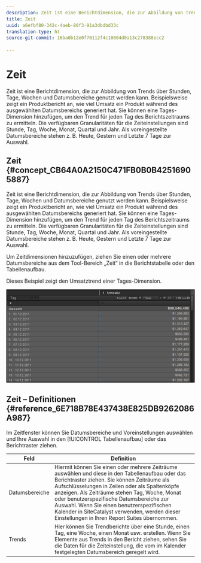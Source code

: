 ```yaml
---
description: Zeit ist eine Berichtdimension, die zur Abbildung von Trends über Stunden, Tage, Wochen und Datumsbereiche genutzt werden kann. Beispielsweise zeigt ein Produktbericht an, wie viel Umsatz ein Produkt während des ausgewählten Datumsbereichs generiert hat. Sie können eine Tages-Dimension hinzufügen, um den Trend für jeden Tag des Berichtszeitraums zu ermitteln. Die verfügbaren Granularitäten für die Zeiteinstellungen sind Stunde, Tag, Woche, Monat, Quartal und Jahr. Als voreingestellte Datumsbereiche stehen z. B. Heute, Gestern und Letzte 7 Tage zur Auswahl.
title: Zeit
uuid: a6efbf80-342c-4aeb-80f3-91a3dbdbd33c
translation-type: ht
source-git-commit: 16ba0b12e0f70112f4c10804d0a13c278388ecc2

---
```



# Zeit

Zeit ist eine Berichtdimension, die zur Abbildung von Trends über Stunden, Tage, Wochen und Datumsbereiche genutzt werden kann. Beispielsweise zeigt ein Produktbericht an, wie viel Umsatz ein Produkt während des ausgewählten Datumsbereichs generiert hat. Sie können eine Tages-Dimension hinzufügen, um den Trend für jeden Tag des Berichtszeitraums zu ermitteln. Die verfügbaren Granularitäten für die Zeiteinstellungen sind Stunde, Tag, Woche, Monat, Quartal und Jahr. Als voreingestellte Datumsbereiche stehen z. B. Heute, Gestern und Letzte 7 Tage zur Auswahl.

## Zeit {#concept_CB64A0A2150C471FB0B0B42516905887}

Zeit ist eine Berichtdimension, die zur Abbildung von Trends über Stunden, Tage, Wochen und Datumsbereiche genutzt werden kann. Beispielsweise zeigt ein Produktbericht an, wie viel Umsatz ein Produkt während des ausgewählten Datumsbereichs generiert hat. Sie können eine Tages-Dimension hinzufügen, um den Trend für jeden Tag des Berichtszeitraums zu ermitteln. Die verfügbaren Granularitäten für die Zeiteinstellungen sind Stunde, Tag, Woche, Monat, Quartal und Jahr. Als voreingestellte Datumsbereiche stehen z. B. Heute, Gestern und Letzte 7 Tage zur Auswahl.

Um Zeitdimensionen hinzuzufügen, ziehen Sie einen oder mehrere Datumsbereiche aus dem Tool-Bereich „Zeit“ in die Berichtstabelle oder den Tabellenaufbau.

Dieses Beispiel zeigt den Umsatztrend einer Tages-Dimension.

![](assets/day_dimension.png)

## Zeit – Definitionen {#reference_6E718B78E437438E825DB9262086A987}

Im Zeitfenster können Sie Datumsbereiche und Voreinstellungen auswählen und Ihre Auswahl in den [!UICONTROL Tabellenaufbau] oder das Berichtraster ziehen.

<!-- 

r_time_panel.xml

 -->

| Feld | Definition |
|--- |--- |
| Datumsbereiche | Hiermit können Sie einen oder mehrere Zeiträume auswählen und diese in den Tabellenaufbau oder das Berichtraster ziehen. Sie können Zeiträume als Aufschlüsselungen in Zeilen oder als Spaltenköpfe anzeigen. Als Zeiträume stehen Tag, Woche, Monat oder benutzerspezifische Datumsbereiche zur Auswahl. Wenn Sie einen benutzerspezifischen Kalender in SiteCatalyst verwenden, werden dieser Einstellungen in Ihren Report Suites übernommen. |
| Trends | Hier können Sie Trendberichte über eine Stunde, einen Tag, eine Woche, einen Monat usw. erstellen. Wenn Sie Elemente aus Trends in den Bericht ziehen, sehen Sie die Daten für die Zeiteinstellung, die vom im Kalender festgelegten Datumsbereich geregelt wird. |
